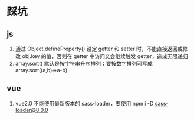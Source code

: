 # 踩坑

## js

1. 通过 Object.defineProperty() 设定 getter 和 setter 时，不能直接返回或修改 obj.key 的值，否则在 getter 中访问又会继续触发 getter，造成无限递归
2. array.sort() 默认是按字符串升序排列；要按数字排列可写成 array.sort((a,b)=>a-b)

## vue

1. vue2.0 不能使用最新版本的 sass-loader，要使用 npm i -D sass-loader@8.0.0